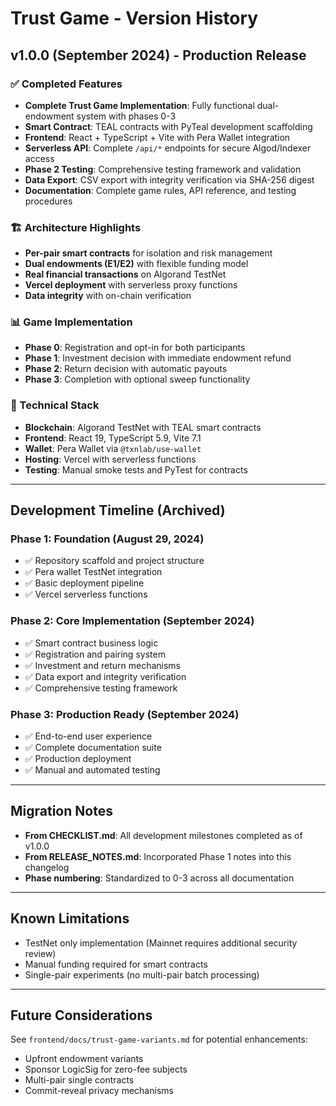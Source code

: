 # Trust Game - Version History

## v1.0.0 (September 2024) - Production Release

### ✅ Completed Features
- **Complete Trust Game Implementation**: Fully functional dual-endowment system with phases 0-3
- **Smart Contract**: TEAL contracts with PyTeal development scaffolding
- **Frontend**: React + TypeScript + Vite with Pera Wallet integration
- **Serverless API**: Complete `/api/*` endpoints for secure Algod/Indexer access
- **Phase 2 Testing**: Comprehensive testing framework and validation
- **Data Export**: CSV export with integrity verification via SHA-256 digest
- **Documentation**: Complete game rules, API reference, and testing procedures

### 🏗️ Architecture Highlights
- **Per-pair smart contracts** for isolation and risk management
- **Dual endowments (E1/E2)** with flexible funding model
- **Real financial transactions** on Algorand TestNet
- **Vercel deployment** with serverless proxy functions
- **Data integrity** with on-chain verification

### 📊 Game Implementation
- **Phase 0**: Registration and opt-in for both participants
- **Phase 1**: Investment decision with immediate endowment refund
- **Phase 2**: Return decision with automatic payouts
- **Phase 3**: Completion with optional sweep functionality

### 🔧 Technical Stack
- **Blockchain**: Algorand TestNet with TEAL smart contracts
- **Frontend**: React 19, TypeScript 5.9, Vite 7.1
- **Wallet**: Pera Wallet via `@txnlab/use-wallet`
- **Hosting**: Vercel with serverless functions
- **Testing**: Manual smoke tests and PyTest for contracts

---

## Development Timeline (Archived)

### Phase 1: Foundation (August 29, 2024)
- ✅ Repository scaffold and project structure
- ✅ Pera wallet TestNet integration
- ✅ Basic deployment pipeline
- ✅ Vercel serverless functions

### Phase 2: Core Implementation (September 2024)
- ✅ Smart contract business logic
- ✅ Registration and pairing system
- ✅ Investment and return mechanisms
- ✅ Data export and integrity verification
- ✅ Comprehensive testing framework

### Phase 3: Production Ready (September 2024)
- ✅ End-to-end user experience
- ✅ Complete documentation suite
- ✅ Production deployment
- ✅ Manual and automated testing

---

## Migration Notes

- **From CHECKLIST.md**: All development milestones completed as of v1.0.0
- **From RELEASE_NOTES.md**: Incorporated Phase 1 notes into this changelog
- **Phase numbering**: Standardized to 0-3 across all documentation

---

## Known Limitations

- TestNet only implementation (Mainnet requires additional security review)
- Manual funding required for smart contracts
- Single-pair experiments (no multi-pair batch processing)

---

## Future Considerations

See `frontend/docs/trust-game-variants.md` for potential enhancements:
- Upfront endowment variants
- Sponsor LogicSig for zero-fee subjects
- Multi-pair single contracts
- Commit-reveal privacy mechanisms
